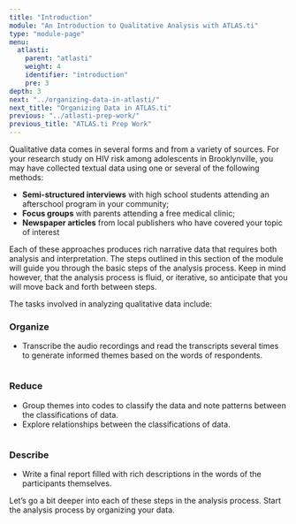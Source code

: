 ```yaml
---
title: "Introduction"
module: "An Introduction to Qualitative Analysis with ATLAS.ti"
type: "module-page"
menu:
  atlasti:
    parent: "atlasti"
    weight: 4
    identifier: "introduction"
    pre: 3
depth: 3
next: "../organizing-data-in-atlasti/"
next_title: "Organizing Data in ATLAS.ti"
previous: "../atlasti-prep-work/"
previous_title: "ATLAS.ti Prep Work"
---
```


Qualitative data comes in several forms and from a variety of sources. For your research study on HIV risk among adolescents in Brooklynville, you may have collected textual data using one or several of the following methods:

* __Semi-structured interviews__ with high school students attending an afterschool program in your community;
* __Focus groups__ with parents attending a free medical clinic; 
* __Newspaper articles__ from local publishers who have covered your topic of interest

Each of these approaches produces rich narrative data that requires both analysis and interpretation. The steps outlined in this section of the module will guide you through the basic steps of the analysis process. Keep in mind however, that the analysis process is fluid, or iterative, so anticipate that you will move back and forth between steps. 

The tasks involved in analyzing qualitative data include:

<div class="row part3-introduction">
    <div class="col-12 col-md-3" id="col-1">
        <h3>Organize</h3>
        <ul>
            <li>Transcribe the audio recordings and read the transcripts several times to generate informed themes based on the words of respondents.</li>
        </ul>
    </div>
    <div class="col-12 col-md-1 direction-arrow">
        <img src="/img/assets/arrow-green.png" alt="" class="img-fluid">
    </div>
    <div class="col-12 col-md-3" id="col-2">
        <h3>Reduce</h3>
        <ul>
            <li>Group themes into codes to classify the data and note patterns between the classifications of data.</li>
            <li>Explore relationships between the classifications of data.</li>
        </ul>
    </div>
    <div class="col-12 col-md-1 direction-arrow">
        <img src="/img/assets/arrow-orange.png" alt="" class="img-fluid">
    </div>
    <div class="col-12 col-md-3" id="col-3">
        <h3>Describe</h3>
        <ul>
            <li>Write a final report filled with rich descriptions in the words of the participants themselves.</li>
        </ul>
    </div>
</div>

Let’s go a bit deeper into each of these steps in the analysis process. Start the analysis process by organizing your data.
